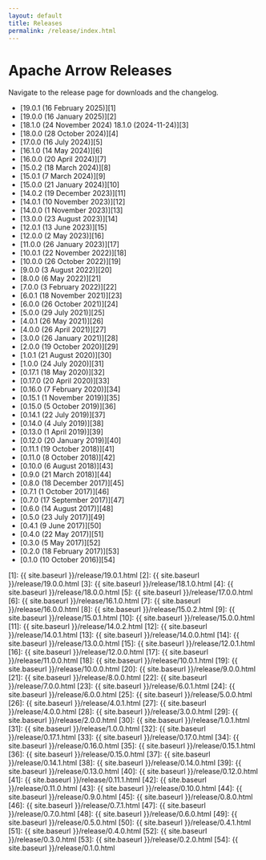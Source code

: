 ```yaml
---
layout: default
title: Releases
permalink: /release/index.html
---
```

<!--
{% comment %}
Licensed to the Apache Software Foundation (ASF) under one or more
contributor license agreements.  See the NOTICE file distributed with
this work for additional information regarding copyright ownership.
The ASF licenses this file to you under the Apache License, Version 2.0
(the "License"); you may not use this file except in compliance with
the License.  You may obtain a copy of the License at

http://www.apache.org/licenses/LICENSE-2.0

Unless required by applicable law or agreed to in writing, software
distributed under the License is distributed on an "AS IS" BASIS,
WITHOUT WARRANTIES OR CONDITIONS OF ANY KIND, either express or implied.
See the License for the specific language governing permissions and
limitations under the License.
{% endcomment %}
-->

# Apache Arrow Releases

Navigate to the release page for downloads and the changelog.

* [19.0.1 (16 February 2025)][1]
* [19.0.0 (16 January 2025)][2]
* [18.1.0 (24 November 2024)
18.1.0 (2024-11-24)][3]
* [18.0.0 (28 October 2024)][4]
* [17.0.0 (16 July 2024)][5]
* [16.1.0 (14 May 2024)][6]
* [16.0.0 (20 April 2024)][7]
* [15.0.2 (18 March 2024)][8]
* [15.0.1 (7 March 2024)][9]
* [15.0.0 (21 January 2024)][10]
* [14.0.2 (19 December 2023)][11]
* [14.0.1 (10 November 2023)][12]
* [14.0.0 (1 November 2023)][13]
* [13.0.0 (23 August 2023)][14]
* [12.0.1 (13 June 2023)][15]
* [12.0.0 (2 May 2023)][16]
* [11.0.0 (26 January 2023)][17]
* [10.0.1 (22 November 2022)][18]
* [10.0.0 (26 October 2022)][19]
* [9.0.0 (3 August 2022)][20]
* [8.0.0 (6 May 2022)][21]
* [7.0.0 (3 February 2022)][22]
* [6.0.1 (18 November 2021)][23]
* [6.0.0 (26 October 2021)][24]
* [5.0.0 (29 July 2021)][25]
* [4.0.1 (26 May 2021)][26]
* [4.0.0 (26 April 2021)][27]
* [3.0.0 (26 January 2021)][28]
* [2.0.0 (19 October 2020)][29]
* [1.0.1 (21 August 2020)][30]
* [1.0.0 (24 July 2020)][31]
* [0.17.1 (18 May 2020)][32]
* [0.17.0 (20 April 2020)][33]
* [0.16.0 (7 February 2020)][34]
* [0.15.1 (1 November 2019)][35]
* [0.15.0 (5 October 2019)][36]
* [0.14.1 (22 July 2019)][37]
* [0.14.0 (4 July 2019)][38]
* [0.13.0 (1 April 2019)][39]
* [0.12.0 (20 January 2019)][40]
* [0.11.1 (19 October 2018)][41]
* [0.11.0 (8 October 2018)][42]
* [0.10.0 (6 August 2018)][43]
* [0.9.0 (21 March 2018)][44]
* [0.8.0 (18 December 2017)][45]
* [0.7.1 (1 October 2017)][46]
* [0.7.0 (17 September 2017)][47]
* [0.6.0 (14 August 2017)][48]
* [0.5.0 (23 July 2017)][49]
* [0.4.1 (9 June 2017)][50]
* [0.4.0 (22 May 2017)][51]
* [0.3.0 (5 May 2017)][52]
* [0.2.0 (18 February 2017)][53]
* [0.1.0 (10 October 2016)][54]

[1]: {{ site.baseurl }}/release/19.0.1.html
[2]: {{ site.baseurl }}/release/19.0.0.html
[3]: {{ site.baseurl }}/release/18.1.0.html
[4]: {{ site.baseurl }}/release/18.0.0.html
[5]: {{ site.baseurl }}/release/17.0.0.html
[6]: {{ site.baseurl }}/release/16.1.0.html
[7]: {{ site.baseurl }}/release/16.0.0.html
[8]: {{ site.baseurl }}/release/15.0.2.html
[9]: {{ site.baseurl }}/release/15.0.1.html
[10]: {{ site.baseurl }}/release/15.0.0.html
[11]: {{ site.baseurl }}/release/14.0.2.html
[12]: {{ site.baseurl }}/release/14.0.1.html
[13]: {{ site.baseurl }}/release/14.0.0.html
[14]: {{ site.baseurl }}/release/13.0.0.html
[15]: {{ site.baseurl }}/release/12.0.1.html
[16]: {{ site.baseurl }}/release/12.0.0.html
[17]: {{ site.baseurl }}/release/11.0.0.html
[18]: {{ site.baseurl }}/release/10.0.1.html
[19]: {{ site.baseurl }}/release/10.0.0.html
[20]: {{ site.baseurl }}/release/9.0.0.html
[21]: {{ site.baseurl }}/release/8.0.0.html
[22]: {{ site.baseurl }}/release/7.0.0.html
[23]: {{ site.baseurl }}/release/6.0.1.html
[24]: {{ site.baseurl }}/release/6.0.0.html
[25]: {{ site.baseurl }}/release/5.0.0.html
[26]: {{ site.baseurl }}/release/4.0.1.html
[27]: {{ site.baseurl }}/release/4.0.0.html
[28]: {{ site.baseurl }}/release/3.0.0.html
[29]: {{ site.baseurl }}/release/2.0.0.html
[30]: {{ site.baseurl }}/release/1.0.1.html
[31]: {{ site.baseurl }}/release/1.0.0.html
[32]: {{ site.baseurl }}/release/0.17.1.html
[33]: {{ site.baseurl }}/release/0.17.0.html
[34]: {{ site.baseurl }}/release/0.16.0.html
[35]: {{ site.baseurl }}/release/0.15.1.html
[36]: {{ site.baseurl }}/release/0.15.0.html
[37]: {{ site.baseurl }}/release/0.14.1.html
[38]: {{ site.baseurl }}/release/0.14.0.html
[39]: {{ site.baseurl }}/release/0.13.0.html
[40]: {{ site.baseurl }}/release/0.12.0.html
[41]: {{ site.baseurl }}/release/0.11.1.html
[42]: {{ site.baseurl }}/release/0.11.0.html
[43]: {{ site.baseurl }}/release/0.10.0.html
[44]: {{ site.baseurl }}/release/0.9.0.html
[45]: {{ site.baseurl }}/release/0.8.0.html
[46]: {{ site.baseurl }}/release/0.7.1.html
[47]: {{ site.baseurl }}/release/0.7.0.html
[48]: {{ site.baseurl }}/release/0.6.0.html
[49]: {{ site.baseurl }}/release/0.5.0.html
[50]: {{ site.baseurl }}/release/0.4.1.html
[51]: {{ site.baseurl }}/release/0.4.0.html
[52]: {{ site.baseurl }}/release/0.3.0.html
[53]: {{ site.baseurl }}/release/0.2.0.html
[54]: {{ site.baseurl }}/release/0.1.0.html
